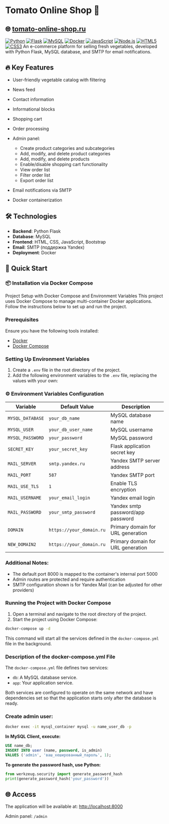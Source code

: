 
# Tomato Online Shop 🍅
## 🌐 [tomato-online-shop.ru](https://tomato-online-shop.ru)

[![Python](https://img.shields.io/badge/Python-3.10+-3776AB?style=flat&logo=python&logoColor=white)](https://python.org)
[![Flask](https://img.shields.io/badge/Flask-3.0.3+-000000?style=flat&logo=flask&logoColor=white)](https://flask.palletsprojects.com)
[![MySQL](https://img.shields.io/badge/MySQL-8.0+-4479A1?style=flat&logo=mysql&logoColor=white)](https://www.mysql.com)
[![Docker](https://img.shields.io/badge/Docker-20.10+-2496ED?style=flat&logo=docker&logoColor=white)](https://www.docker.com)
[![JavaScript](https://img.shields.io/badge/JavaScript-ES6+-F7DF1E?style=flat&logo=javascript&logoColor=black)](https://developer.mozilla.org/en-US/docs/Web/JavaScript)
[![Node.js](https://img.shields.io/badge/Node.js-14+-339933?style=flat&logo=node.js&logoColor=white)](https://nodejs.org/)
[![HTML5](https://img.shields.io/badge/HTML5-E34F26?style=flat&logo=html5&logoColor=white)](https://developer.mozilla.org/en-US/docs/Web/HTML)
[![CSS3](https://img.shields.io/badge/CSS3-1572B6?style=flat&logo=css3&logoColor=white)](https://developer.mozilla.org/en-US/docs/Web/CSS)
An e-commerce platform for selling fresh vegetables, developed with Python Flask, MySQL database, and SMTP for email notifications.

## 🔥 Key Features

- User-friendly vegetable catalog with filtering
- News feed
- Contact information
- Informational blocks
- Shopping cart
- Order processing
- Admin panel:
    
    - Create product categories and subcategories
    - Add, modify, and delete product categories
    - Add, modify, and delete products
    - Enable/disable shopping cart functionality
    - View order list        
    - Filter order list
    - Export order list
- Email notifications via SMTP
- Docker containerization

## 🛠 Technologies

- **Backend**: Python Flask
- **Database**: MySQL
- **Frontend**: HTML, CSS, JavaScript, Bootstrap
- **Email**: SMTP (поддержка Yandex)
- **Deployment**: Docker
## 🚀 Quick Start

### 📦 Installation via Docker Compose
Project Setup with Docker Compose and Environment Variables
This project uses Docker Compose to manage multi-container Docker applications. Follow the instructions below to set up and run the project.

### Prerequisites
Ensure you have the following tools installed:
- [Docker](https://www.docker.com/get-started)
- [Docker Compose](https://docs.docker.com/compose/install/)

### Setting Up Environment Variables

1. Create a `.env` file in the root directory of the project.
2. Add the following environment variables to the `.env` file, replacing the values with your own:

### ⚙️ Environment Variables Configuration

| Variable         | Default Value            | Description                       |
| ---------------- | ------------------------ | --------------------------------- |
| `MYSQL_DATABASE` | `your_db_name`           | MySQL database name               |
| `MYSQL_USER`     | `your_db_user_name`      | MySQL username                    |
| `MYSQL_PASSWORD` | `your_password`          | MySQL password                    |
| `SECRET_KEY`     | `your_secret_key`        | Flask application secret key      |
| `MAIL_SERVER`    | `smtp.yandex.ru`         | Yandex SMTP server address        |
| `MAIL_PORT`      | `587`                    | Yandex SMTP port                  |
| `MAIL_USE_TLS`   | `1`                      | Enable TLS encryption             |
| `MAIL_USERNAME`  | `your_email_login`       | Yandex email login                |
| `MAIL_PASSWORD`  | `your_smtp_password`     | Yandex smtp password/app password |
| `DOMAIN`         | `https://your_domain.ru` | Primary domain for URL generation |
| `NEW_DOMAIN2`    | `https://your_domain.ru` | Primary domain for URL generation |

### Additional Notes:
- The default port 8000 is mapped to the container's internal port 5000
- Admin routes are protected and require authentication
- SMTP configuration shown is for Yandex Mail (can be adjusted for other providers)

### Running the Project with Docker Compose
1. Open a terminal and navigate to the root directory of the project.
2. Start the project using Docker Compose:
```bash
docker-compose up -d
```
This command will start all the services defined in the `docker-compose.yml` file in the background.

### Description of the docker-compose.yml File
The `docker-compose.yml` file defines two services:

- `db`: A MySQL database service.
- `app`: Your application service.

Both services are configured to operate on the same network and have dependencies set so that the application starts only after the database is ready.

### **Create admin user**:
   ```bash
   docker exec -it mysql_container mysql -u name_user_db -p
   ```
   **In MySQL Client, execute:**
   ```sql
   USE name_db;
   INSERT INTO user (name, password, is_admin)
   VALUES ('admin', 'ваш_хешированный_пароль', 1);
   ```

   **To generate the password hash, use Python:**
   ```python
   from werkzeug.security import generate_password_hash
   print(generate_password_hash('your_password'))
   ```

## 🌐 Access

The application will be available at: [http://localhost:8000](http://localhost:8000)

Admin panel: `/admin`



